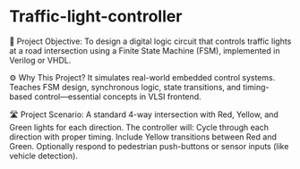 # Traffic-light-controller
🧠 Project Objective:  To design a digital logic circuit that controls traffic lights at a road intersection using a Finite State Machine (FSM), implemented in Verilog or VHDL.

⚙ Why This Project?
It simulates real-world embedded control systems.
Teaches FSM design, synchronous logic, state transitions, and timing-based control—essential concepts in VLSI frontend.

🛣 Project Scenario:
A standard 4-way intersection with Red, Yellow, and Green lights for each direction. The controller will:
Cycle through each direction with proper timing.
Include Yellow transitions between Red and Green.
Optionally respond to pedestrian push-buttons or sensor inputs (like vehicle detection).

